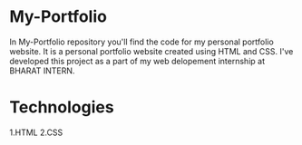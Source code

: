 # My-Portfolio
In My-Portfolio repository you'll find the code for my personal portfolio website. It is a personal portfolio website created using HTML and CSS. I've developed this project as a part of my web delopement internship at BHARAT INTERN.
# Technologies
1.HTML
2.CSS
